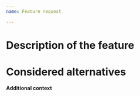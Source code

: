 ```yaml
---
name: Feature request

---
```


# Description of the feature

<!-- Describe the feature. for instance, is it related a problem? -->


# Considered alternatives

<!-- List the considered alternative (if any) -->


**Additional context**

<!-- Any extra information related to requested feature (if any) -->
